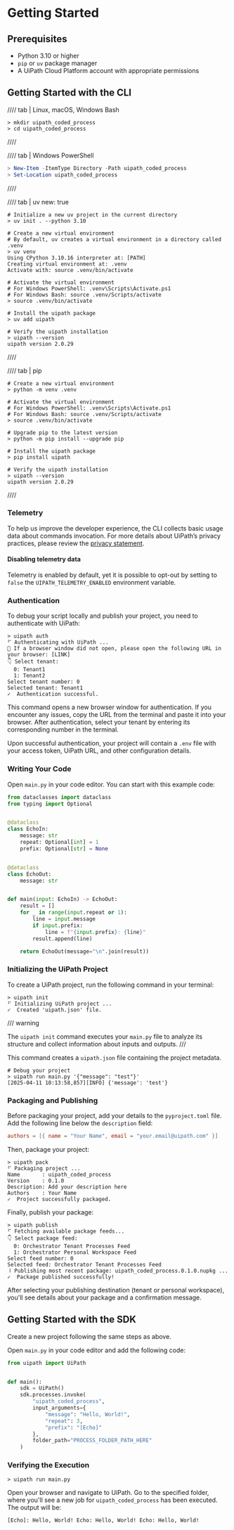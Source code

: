 # Getting Started

## Prerequisites

-   Python 3.10 or higher
-   `pip` or `uv` package manager
-   A UiPath Cloud Platform account with appropriate permissions

## Getting Started with the CLI

//// tab | Linux, macOS, Windows Bash

<!-- termynal -->

```shell
> mkdir uipath_coded_process
> cd uipath_coded_process
```

////

//// tab | Windows PowerShell

<!-- termynal -->

```powershell
> New-Item -ItemType Directory -Path uipath_coded_process
> Set-Location uipath_coded_process
```

////

//// tab | uv
    new: true

<!-- termynal -->

```shell
# Initialize a new uv project in the current directory
> uv init . --python 3.10

# Create a new virtual environment
# By default, uv creates a virtual environment in a directory called .venv
> uv venv
Using CPython 3.10.16 interpreter at: [PATH]
Creating virtual environment at: .venv
Activate with: source .venv/bin/activate

# Activate the virtual environment
# For Windows PowerShell: .venv\Scripts\Activate.ps1
# For Windows Bash: source .venv/Scripts/activate
> source .venv/bin/activate

# Install the uipath package
> uv add uipath

# Verify the uipath installation
> uipath --version
uipath version 2.0.29
```

////

//// tab | pip

<!-- termynal -->

```shell
# Create a new virtual environment
> python -m venv .venv

# Activate the virtual environment
# For Windows PowerShell: .venv\Scripts\Activate.ps1
# For Windows Bash: source .venv/Scripts/activate
> source .venv/bin/activate

# Upgrade pip to the latest version
> python -m pip install --upgrade pip

# Install the uipath package
> pip install uipath

# Verify the uipath installation
> uipath --version
uipath version 2.0.29
```

////

### Telemetry

To help us improve the developer experience, the CLI collects basic usage data about commands invocation. For more details about UiPath’s privacy practices, please review the [privacy statement](https://www.uipath.com/legal/privacy-policy).

#### Disabling telemetry data

Telemetry is enabled by default, yet it is possible to opt-out by setting to `false` the `UIPATH_TELEMETRY_ENABLED` environment variable.

### Authentication

To debug your script locally and publish your project, you need to authenticate with UiPath:

<!-- termynal -->

```shell
> uipath auth
⠋ Authenticating with UiPath ...
🔗 If a browser window did not open, please open the following URL in your browser: [LINK]
👇 Select tenant:
  0: Tenant1
  1: Tenant2
Select tenant number: 0
Selected tenant: Tenant1
✓  Authentication successful.
```

This command opens a new browser window for authentication. If you encounter any issues, copy the URL from the terminal and paste it into your browser. After authentication, select your tenant by entering its corresponding number in the terminal.

Upon successful authentication, your project will contain a `.env` file with your access token, UiPath URL, and other configuration details.

### Writing Your Code

Open `main.py` in your code editor. You can start with this example code:

```python
from dataclasses import dataclass
from typing import Optional


@dataclass
class EchoIn:
    message: str
    repeat: Optional[int] = 1
    prefix: Optional[str] = None


@dataclass
class EchoOut:
    message: str


def main(input: EchoIn) -> EchoOut:
    result = []
    for _ in range(input.repeat or 1):
        line = input.message
        if input.prefix:
            line = f"{input.prefix}: {line}"
        result.append(line)

    return EchoOut(message="\n".join(result))
```

### Initializing the UiPath Project

To create a UiPath project, run the following command in your terminal:

<!-- termynal -->

```shell
> uipath init
⠋ Initializing UiPath project ...
✓  Created 'uipath.json' file.
```

/// warning

The `uipath init` command executes your `main.py` file to analyze its structure and collect information about inputs and outputs.
///

This command creates a `uipath.json` file containing the project metadata.

<!-- termynal -->

```shell
# Debug your project
> uipath run main.py '{"message": "test"}'
[2025-04-11 10:13:58,857][INFO] {'message': 'test'}
```

### Packaging and Publishing

Before packaging your project, add your details to the `pyproject.toml` file. Add the following line below the `description` field:

```toml
authors = [{ name = "Your Name", email = "your.email@uipath.com" }]
```

Then, package your project:

<!-- termynal -->

```shell
> uipath pack
⠋ Packaging project ...
Name       : uipath_coded_process
Version    : 0.1.0
Description: Add your description here
Authors    : Your Name
✓  Project successfully packaged.
```

Finally, publish your package:

<!-- termynal -->

```shell
> uipath publish
⠋ Fetching available package feeds...
👇 Select package feed:
  0: Orchestrator Tenant Processes Feed
  1: Orchestrator Personal Workspace Feed
Select feed number: 0
Selected feed: Orchestrator Tenant Processes Feed
⠸ Publishing most recent package: uipath_coded_process.0.1.0.nupkg ...
✓  Package published successfully!
```

After selecting your publishing destination (tenant or personal workspace), you'll see details about your package and a confirmation message.

## Getting Started with the SDK

Create a new project following the same steps as above.

Open `main.py` in your code editor and add the following code:

```python
from uipath import UiPath


def main():
    sdk = UiPath()
    sdk.processes.invoke(
        "uipath_coded_process",
        input_arguments={
            "message": "Hello, World!",
            "repeat": 3,
            "prefix": "[Echo]"
        },
        folder_path="PROCESS_FOLDER_PATH_HERE"
    )
```

### Verifying the Execution

<!-- termynal -->

```shell
> uipath run main.py
```

Open your browser and navigate to UiPath. Go to the specified folder, where you'll see a new job for `uipath_coded_process` has been executed. The output will be:

```
[Echo]: Hello, World! Echo: Hello, World! Echo: Hello, World!
```
